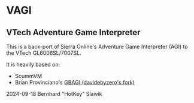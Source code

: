 # VAGI
## VTech Adventure Game Interpreter

This is a back-port of Sierra Online's Adventure Game Interpreter (AGI) to the VTech GL6006SL/7007SL.

It is heavily based on:
* ScummVM
* Brian Provinciano's [GBAGI (davidebyzero's fork)](https://github.com/Davidebyzero/GBAGI.git)

2024-09-18 Bernhard "HotKey" Slawik

